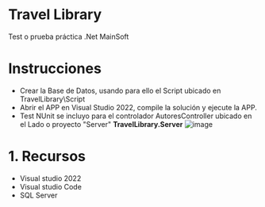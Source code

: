 # Travel Library
Test o prueba práctica .Net MainSoft

# Instrucciones 

* Crear la Base de Datos, usando para ello el Script ubicado en TravelLibrary\Script
* Abrir el APP en Visual Studio 2022, compile la solución y ejecute la APP. 
* Test NUnit se incluyo para el controlador AutoresController ubicado en el Lado o proyecto "Server" **TravelLibrary.Server**
![image](https://user-images.githubusercontent.com/122890191/217345436-97f7a941-a9eb-4f93-8809-936f0644ed3c.png)


# 1. Recursos
* Visual studio 2022
* Visual studio Code
* SQL Server 



